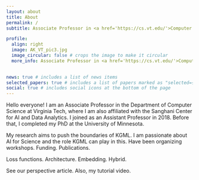 ```yaml
---
layout: about
title: About
permalink: /
subtitle: Associate Professor in <a href='https://cs.vt.edu/'>Computer Science @ Virginia Tech</a> &#9679; Works in AI &#8644; Science &#9679; Building Knowledge-guided ML

profile:
  align: right
  image: AK_VT_pic3.jpg
  image_circular: false # crops the image to make it circular
  more_info: Associate Professor in <a href='https://cs.vt.edu/'>Computer Science @ Virginia Tech</a> &#9679; Works in AI &#8644; Science &#9679; Building Knowledge-guided ML
        

news: true # includes a list of news items
selected_papers: true # includes a list of papers marked as "selected={true}"
social: true # includes social icons at the bottom of the page
---
```


<!---
[bio, teaching, publications, news, projects, prospective students, cv]: #
# <p>Address: <a href='https://www.vt.edu/about/locations/buildings/data-and-decision-sciences.html'>D&DS Building</a> 438 </p>

--->

Hello everyone! I am an Associate Professor in the Department of Computer Science at Virginia Tech, where I am also affiliated with the Sanghani Center for AI and Data Analytics. I joined as an Assistant Professor in 2018. Before that, I completed my PhD at the University of Minnesota.

My research aims to push the boundaries of KGML. I am passionate about AI for Science and the role KGML can play in this. Have been organizing workshops. Funding. Publications.

Loss functions. Architecture. Embedding. Hybrid.

See our perspective article. Also, my tutorial video.
